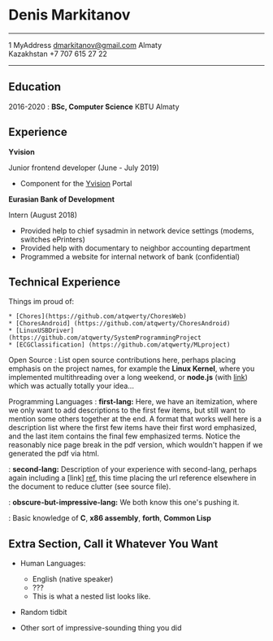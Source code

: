 Denis Markitanov
============

-------------------     ----------------------------
1 MyAddress                    dmarkitanov@gmail.com
Almaty                               
Kazakhstan                          +7 707 615 27 22
-------------------     ----------------------------

Education
---------

2016-2020
:   **BSc, Computer Science** KBTU
    Almaty

Experience
----------

**Yvision**

Junior frontend developer (June - July 2019)

* Component for the [Yvision](https://yvision.kz/explore) Portal

**Eurasian Bank of Development**

Intern (August 2018)

* Provided help to chief sysadmin in network device settings (modems, switches ePrinters)
* Provided help with documentary to neighbor accounting department
* Programmed a website for internal network of bank (confidential)

Technical Experience
--------------------

Things im proud of:

    * [Chores](https://github.com/atqwerty/ChoresWeb)
    * [ChoresAndroid] (https://github.com/atqwerty/ChoresAndroid)
    * [LinuxUSBDriver] (https://github.com/atqwerty/SystemProgrammingProject
    * [ECGClassification] (https://github.com/atqwerty/MLproject)

Open Source
:   List open source contributions here, perhaps placing emphasis on
    the project names, for example the **Linux Kernel**, where you
    implemented multithreading over a long weekend, or **node.js**
    (with [link](http://nodejs.org)) which was actually totally
    your idea...

Programming Languages
:   **first-lang:** Here, we have an itemization, where we only want
    to add descriptions to the first few items, but still want to
    mention some others together at the end. A format that works well
    here is a description list where the first few items have their
    first word emphasized, and the last item contains the final few
    emphasized terms. Notice the reasonably nice page break in the pdf
    version, which wouldn't happen if we generated the pdf via html.

:   **second-lang:** Description of your experience with second-lang,
    perhaps again including a [link] [ref], this time placing the url
    reference elsewhere in the document to reduce clutter (see source
    file). 

:   **obscure-but-impressive-lang:** We both know this one's pushing
    it.

:   Basic knowledge of **C**, **x86 assembly**, **forth**, **Common Lisp**

[ref]: https://github.com/githubuser/superlongprojectname

Extra Section, Call it Whatever You Want
----------------------------------------

* Human Languages:

     * English (native speaker)
     * ???
     * This is what a nested list looks like.

* Random tidbit

* Other sort of impressive-sounding thing you did
